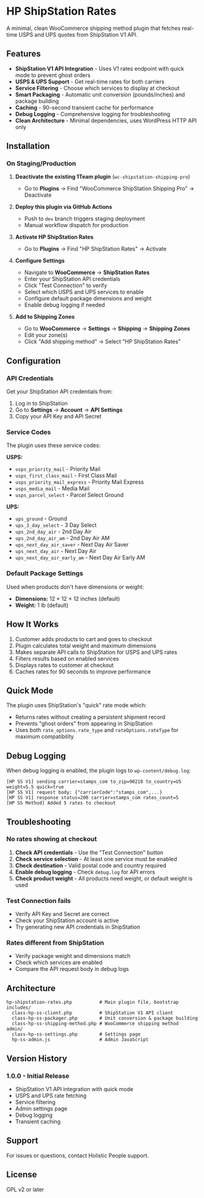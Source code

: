 # HP ShipStation Rates

A minimal, clean WooCommerce shipping method plugin that fetches real-time USPS and UPS quotes from ShipStation V1 API.

## Features

- **ShipStation V1 API Integration** - Uses V1 rates endpoint with quick mode to prevent ghost orders
- **USPS & UPS Support** - Get real-time rates for both carriers
- **Service Filtering** - Choose which services to display at checkout
- **Smart Packaging** - Automatic unit conversion (pounds/inches) and package building
- **Caching** - 90-second transient cache for performance
- **Debug Logging** - Comprehensive logging for troubleshooting
- **Clean Architecture** - Minimal dependencies, uses WordPress HTTP API only

## Installation

### On Staging/Production

1. **Deactivate the existing 1Team plugin** (`wc-shipstation-shipping-pro`)
   - Go to **Plugins** → Find "WooCommerce ShipStation Shipping Pro" → Deactivate

2. **Deploy this plugin via GitHub Actions**
   - Push to `dev` branch triggers staging deployment
   - Manual workflow dispatch for production

3. **Activate HP ShipStation Rates**
   - Go to **Plugins** → Find "HP ShipStation Rates" → Activate

4. **Configure Settings**
   - Navigate to **WooCommerce** → **ShipStation Rates**
   - Enter your ShipStation API credentials
   - Click "Test Connection" to verify
   - Select which USPS and UPS services to enable
   - Configure default package dimensions and weight
   - Enable debug logging if needed

5. **Add to Shipping Zones**
   - Go to **WooCommerce** → **Settings** → **Shipping** → **Shipping Zones**
   - Edit your zone(s)
   - Click "Add shipping method" → Select "HP ShipStation Rates"

## Configuration

### API Credentials

Get your ShipStation API credentials from:
1. Log in to ShipStation
2. Go to **Settings** → **Account** → **API Settings**
3. Copy your API Key and API Secret

### Service Codes

The plugin uses these service codes:

**USPS:**
- `usps_priority_mail` - Priority Mail
- `usps_first_class_mail` - First Class Mail
- `usps_priority_mail_express` - Priority Mail Express
- `usps_media_mail` - Media Mail
- `usps_parcel_select` - Parcel Select Ground

**UPS:**
- `ups_ground` - Ground
- `ups_3_day_select` - 3 Day Select
- `ups_2nd_day_air` - 2nd Day Air
- `ups_2nd_day_air_am` - 2nd Day Air AM
- `ups_next_day_air_saver` - Next Day Air Saver
- `ups_next_day_air` - Next Day Air
- `ups_next_day_air_early_am` - Next Day Air Early AM

### Default Package Settings

Used when products don't have dimensions or weight:
- **Dimensions:** 12 × 12 × 12 inches (default)
- **Weight:** 1 lb (default)

## How It Works

1. Customer adds products to cart and goes to checkout
2. Plugin calculates total weight and maximum dimensions
3. Makes separate API calls to ShipStation for USPS and UPS rates
4. Filters results based on enabled services
5. Displays rates to customer at checkout
6. Caches rates for 90 seconds to improve performance

## Quick Mode

The plugin uses ShipStation's "quick" rate mode which:
- Returns rates without creating a persistent shipment record
- Prevents "ghost orders" from appearing in ShipStation
- Uses both `rate_options.rate_type` and `rateOptions.rateType` for maximum compatibility

## Debug Logging

When debug logging is enabled, the plugin logs to `wp-content/debug.log`:

```
[HP SS V1] sending carrier=stamps_com to_zip=90210 to_country=US weight=5.5 quick=true
[HP SS V1] request body: {"carrierCode":"stamps_com",...}
[HP SS V1] response status=200 carrier=stamps_com rates_count=5
[HP SS Method] Added 5 rates to checkout
```

## Troubleshooting

### No rates showing at checkout

1. **Check API credentials** - Use the "Test Connection" button
2. **Check service selection** - At least one service must be enabled
3. **Check destination** - Valid postal code and country required
4. **Enable debug logging** - Check `debug.log` for API errors
5. **Check product weight** - All products need weight, or default weight is used

### Test Connection fails

- Verify API Key and Secret are correct
- Check your ShipStation account is active
- Try generating new API credentials in ShipStation

### Rates different from ShipStation

- Verify package weight and dimensions match
- Check which services are enabled
- Compare the API request body in debug logs

## Architecture

```
hp-shipstation-rates.php          # Main plugin file, bootstrap
includes/
  class-hp-ss-client.php          # ShipStation V1 API client
  class-hp-ss-packager.php        # Unit conversion & package building
  class-hp-ss-shipping-method.php # WooCommerce shipping method
admin/
  class-hp-ss-settings.php        # Settings page
  hp-ss-admin.js                  # Admin JavaScript
```

## Version History

### 1.0.0 - Initial Release
- ShipStation V1 API integration with quick mode
- USPS and UPS rate fetching
- Service filtering
- Admin settings page
- Debug logging
- Transient caching

## Support

For issues or questions, contact Holistic People support.

## License

GPL v2 or later

